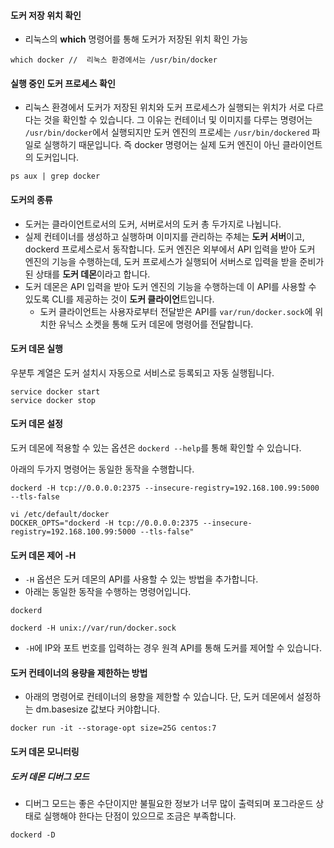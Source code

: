 #### 도커 저장 위치 확인
- 리눅스의 **which** 명령어를 통해 도커가 저장된 위치 확인 가능
```Shell
which docker //  리눅스 환경에서는 /usr/bin/docker
```

#### 실행 중인 도커 프로세스 확인
- 리눅스 환경에서  도커가 저장된 위치와 도커 프로세스가 실행되는 위치가 서로 다르다는 것을 확인할 수 있습니다. 그 이유는 컨테이너 및 이미지를 다루는 명령어는 `/usr/bin/docker`에서 실행되지만 도커 엔진의 프로세는  `/usr/bin/dockered` 파일로 실행하기 때문입니다. 즉 docker 명령어는 실제 도커 엔진이 아닌 클라이언트의 도커입니다. 
```
ps aux | grep docker
```

#### 도커의 종류
- 도커는 클라이언트로서의 도커, 서버로서의 도커 총 두가지로 나뉩니다. 
- 실제 컨테이너를 생성하고 실행하며 이미지를 관리하는 주체는 **도커 서버**이고, dockerd 프로세스로서 동작합니다. 도커 엔진은 외부에서 API 입력을 받아 도커 엔진의 기능을 수행하는데, 도커 프로세스가 실행되어 서버스로 입력을 받을 준비가 된 상태를 **도커 데몬**이라고 합니다. 
- 도커 데몬은 API 입력을 받아 도커 엔진의 기능을 수행하는데 이 API를 사용할 수 있도록 CLI를 제공하는 것이 **도커 클라이언**트입니다. 
	- 도커 클라이언트는 사용자로부터 전달받은 API를 `var/run/docker.sock`에 위치한 유닉스 소켓을 통해 도커 데몬에 명령어를 전달합니다. 

#### 도커 데몬 실행
우분투 계열은 도커 설치시 자동으로 서비스로 등록되고 자동 실행됩니다. 
```
service docker start
service docker stop
```

#### 도커 데몬 설정 
도커 데몬에 적용할 수 있는 옵션은 `dockerd --help`를 통해 확인할 수 있습니다.

아래의 두가지 명령어는 동일한 동작을 수행합니다. 

```
dockerd -H tcp://0.0.0.0:2375 --insecure-registry=192.168.100.99:5000 --tls-false

vi /etc/default/docker
DOCKER_OPTS="dockerd -H tcp://0.0.0.0:2375 --insecure-registry=192.168.100.99:5000 --tls-false"
```

#### 도커 데몬 제어 -H
- `-H` 옵션은 도커 데몬의 API를 사용할 수 있는 방법을 추가합니다. 
- 아래는 동일한 동작을 수행하는 명령어입니다. 
```
dockerd

dockerd -H unix://var/run/docker.sock
```
- `-H`에 IP와 포트 번호를 입력하는 경우 원격 API를 통해 도커를 제어할 수 있습니다. 

#### 도커 컨테이너의 용량을 제한하는 방법
- 아래의 명령어로 컨테이너의 용향을 제한할 수 있습니다. 단, 도커 데몬에서 설정하는 dm.basesize 값보다 커야합니다. 
```
docker run -it --storage-opt size=25G centos:7
```

#### 도커 데몬 모니터링
##### 도커 데몬 디버그 모드
- 디버그 모드는 좋은 수단이지만 불필요한 정보가 너무 많이 출력되며 포그라운드 상태로 실행해야 한다는 단점이 있으므로 조금은 부족합니다. 
```
dockerd -D
```